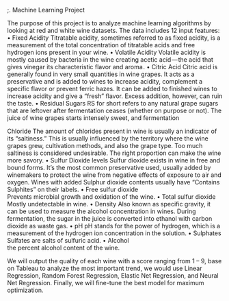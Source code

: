  ;.
Machine Learning Project 


The purpose of this project is to analyze machine learning algorithms by looking at red and white wine datasets. The data includes 12 input features: 
•	Fixed Acidity
Titratable acidity, sometimes referred to as fixed acidity, is a measurement of the total concentration of titratable acids and free hydrogen ions present in your wine. 
•	Volatile Acidity
Volatile acidity is mostly caused by bacteria in the wine creating acetic acid — the acid that gives vinegar its characteristic flavor and aroma . 
•	Citric Acid
Citric acid is generally found in very small quantities in wine grapes. It acts as a preservative and is added to wines to increase acidity, complement a specific flavor or prevent ferric hazes. It can be added to finished wines to increase acidity and give a “fresh” flavor. Excess addition, however, can ruin the taste.
•	Residual Sugars
RS for short refers to any natural grape sugars that are leftover after fermentation ceases (whether on purpose or not). The juice of wine grapes starts intensely sweet, and fermentation

 Chloride
The amount of chlorides present in wine is usually an indicator of its “saltiness.” This is usually influenced by the territory where the wine grapes grew, cultivation methods, and also the grape type. Too much saltiness is considered undesirable. The right proportion can make the wine more savory.
•	Sulfur Dioxide levels
Sulfur dioxide exists in wine in free and bound forms. It’s the most common preservative used, usually added by winemakers to protect the wine from negative effects of exposure to air and oxygen. Wines with added Sulphur dioxide contents usually have “Contains Sulphites” on their labels. 
•	Free sulfur dioxide  
Prevents microbial growth and oxidation of the wine.
•	Total sulfur dioxide  
Mostly undetectable in wine.
•	Density
Also known as specific gravity, it can be used to measure the alcohol concentration in wines. During fermentation, the sugar in the juice is converted into ethanol with carbon dioxide as waste gas.
•	pH
pH stands for the power of hydrogen, which is a measurement of the hydrogen ion concentration in the solution. 
•	Sulphates
Sulfates are salts of sulfuric acid.
•	Alcohol  
the percent alcohol content of the wine.

We will output the quality of each wine with a score ranging from 1 – 9, base on Tableau to analyze the most important trend, we would use Linear Regression, Random Forest Regression, Elastic Net Regression, and Neural Net Regression. Finally, we will fine-tune the best model for maximum optimization.

